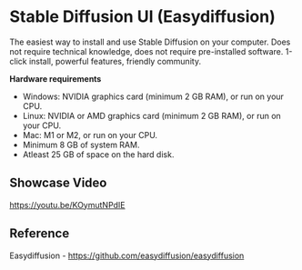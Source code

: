 # Stable Diffusion UI (Easydiffusion)

The easiest way to install and use Stable Diffusion on your computer.
Does not require technical knowledge, does not require pre-installed software. 1-click install, powerful features, friendly community.

**Hardware requirements**
- Windows: NVIDIA graphics card (minimum 2 GB RAM), or run on your CPU.
- Linux: NVIDIA or AMD graphics card (minimum 2 GB RAM), or run on your CPU.
- Mac: M1 or M2, or run on your CPU.
- Minimum 8 GB of system RAM.
- Atleast 25 GB of space on the hard disk.
## Showcase Video
https://youtu.be/KOymutNPdIE

## Reference
Easydiffusion - https://github.com/easydiffusion/easydiffusion